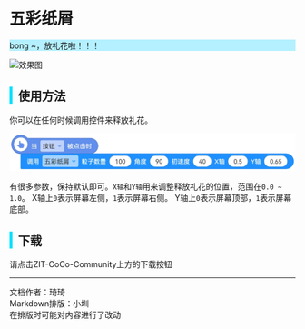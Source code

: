 # 五彩纸屑
<div style="background-color: rgb(180, 240, 255);">
  bong ~，放礼花啦！！！
</div>

![效果图](images/1gif)

<div style="border-left: 5px solid rgb(0, 225, 255); padding-left: 10px;">
<h2>使用方法</h2>
</div>

你可以在任何时候调用控件来释放礼花。

![积木：释放礼花](images/2.png)

有很多参数，保持默认即可。`X轴`和`Y轴`用来调整释放礼花的位置，范围在`0.0 ~ 1.0`。
X轴上`0`表示屏幕左侧，`1`表示屏幕右侧。
Y轴上`0`表示屏幕顶部，`1`表示屏幕底部。

<div style="border-left: 5px solid rgb(0, 225, 255); padding-left: 10px;">
<h2> 下载</h2>
</div>
请点击ZIT-CoCo-Community上方的下载按钮

---
文档作者：琦琦  
Markdown排版：小圳  
在排版时可能对内容进行了改动  